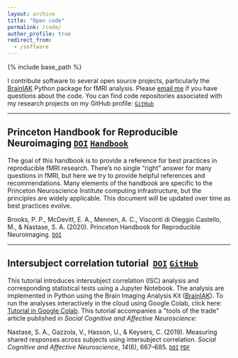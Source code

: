 ```yaml
---
layout: archive
title: "Open code"
permalink: /code/
author_profile: true
redirect_from:
  - /software
---
```


{% include base_path %}

I contribute software to several open source projects, particularly the [BrainIAK](https://brainiak.org/) Python package for fMRI analysis. Please [email me](mailto:sam.nastase@gmail.com) if you have questions about the code. You can find code repositories associated with my research projects on my GitHub profile: [`GitHub`](https://github.com/snastase)

---

## Princeton Handbook for Reproducible Neuroimaging [`DOI`](http://doi.org/10.5281/zenodo.3688789) [`Handbook`](https://brainhack-princeton.github.io/handbook/)

The goal of this handbook is to provide a reference for best practices in reproducible fMRI research. There’s no single “right” answer for many questions in fMRI, but here we try to provide helpful references and recommendations. Many elements of the handbook are specific to the Princeton Neuroscience Institute computing infrastructure, but the principles are widely applicable. This document will be updated over time as best practices evolve.

Brooks, P. P., McDevitt, E. A., Mennen, A. C., Visconti di Oleggio Castello, M., & Nastase, S. A. (2020). Princeton Handbook for Reproducible Neuroimaging. [`DOI`](http://doi.org/10.5281/zenodo.3688789)

---

## Intersubject correlation tutorial  [`DOI`](https://doi.org/10.5281/zenodo.3693161) [`GitHub`](https://github.com/snastase/isc-tutorial)

This tutorial introduces intersubject correlation (ISC) analysis and corresponding statistical tests using a Jupyter Notebook. The analysis are implemented in Python using the Brain Imaging Analysis Kit ([BrainIAK](http://brainiak.org/)). To run the analyses interactively in the cloud using Google Colab, click here: [Tutorial in Google Colab](https://colab.research.google.com/drive/1EHI9buw-nvj5UDNg7MWUiQ1ITVJSswtH). This tutorial accompanies a "tools of the trade" article published in *Social Cognitive and Affective Neuroscience*:

Nastase, S. A., Gazzola, V., Hasson, U., & Keysers, C. (2019). Measuring shared responses across subjects using intersubject correlation. *Social Cognitive and Affective Neuroscience*, *14*(6), 667–685. [`DOI`](https://doi.org/10.1093/scan/nsz037) [`PDF`](https://snastase.github.io/files/Nastase_SCAN_2019.pdf)


